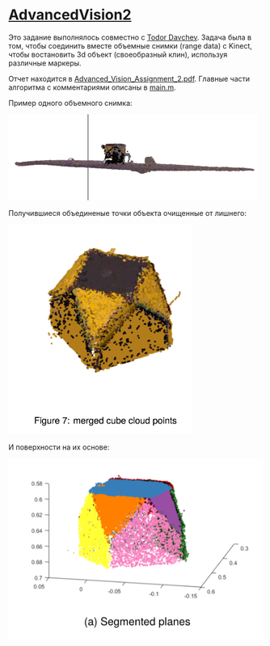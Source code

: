 # [AdvancedVision2](http://www.inf.ed.ac.uk/teaching/courses/av/)

Это задание выполнялось совместно с  [Todor Davchev](https://github.com/yadrimz/3D-Modelling-Kinect). 
Задача была в том, чтобы соединить вместе объемные снимки (range data) с Kinect, чтобы
востановить 3d объект (своеобразный клин), используя различные маркеры. 

Отчет находится в [Advanced_Vision_Assignment_2.pdf](https://github.com/rb-kuddai/av_ru/blob/master/Advanced_Vision_Assignment_2.pdf).
Главные части алгоритма с комментариями описаны в [main.m](https://github.com/yadrimz/3D-Modelling-Kinect/blob/master/main.m). 

Пример одного объемного снимка:

![range_data](https://github.com/rb-kuddai/av_ru/blob/master/images/plane_background_PCA.png)

Получившиеся объединеные точки объекта очищенные от лишнего:

![merged_cube](https://github.com/rb-kuddai/av_ru/blob/master/merged_cube.png)

И поверхности на их основе:

![planes](https://github.com/rb-kuddai/av_ru/blob/master/extracted_planes.png)

